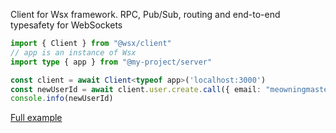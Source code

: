 Client for Wsx framework. RPC, Pub/Sub, routing and end-to-end typesafety for WebSockets
```ts
import { Client } from "@wsx/client"
// app is an instance of Wsx
import type { app } from "@my-project/server"

const client = await Client<typeof app>('localhost:3000')
const newUserId = await client.user.create.call({ email: "meowningmaster@gmail.com" })
console.info(newUserId)
```

[Full example](https://github.com/MeowningMaster/wsx/blob/main/apps/example/src/index.ts)